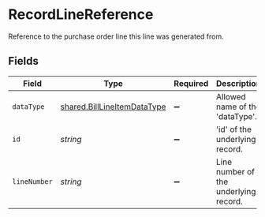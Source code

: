 # RecordLineReference

Reference to the purchase order line this line was generated from.


## Fields

| Field                                                                             | Type                                                                              | Required                                                                          | Description                                                                       |
| --------------------------------------------------------------------------------- | --------------------------------------------------------------------------------- | --------------------------------------------------------------------------------- | --------------------------------------------------------------------------------- |
| `dataType`                                                                        | [shared.BillLineItemDataType](../../../sdk/models/shared/billlineitemdatatype.md) | :heavy_minus_sign:                                                                | Allowed name of the 'dataType'.                                                   |
| `id`                                                                              | *string*                                                                          | :heavy_minus_sign:                                                                | 'id' of the underlying record.                                                    |
| `lineNumber`                                                                      | *string*                                                                          | :heavy_minus_sign:                                                                | Line number of the underlying record.                                             |